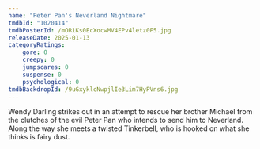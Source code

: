 ```yaml
---
name: "Peter Pan's Neverland Nightmare"
tmdbId: "1020414"
tmdbPosterId: /mOR1Ks0EcXocwMV4EPv4letz0F5.jpg
releaseDate: 2025-01-13
categoryRatings:
    gore: 0
    creepy: 0
    jumpscares: 0
    suspense: 0
    psychological: 0
tmdbBackdropId: /9uGxyklcNwpjlIe3Lim7HyPVns6.jpg
---
```

Wendy Darling strikes out in an attempt to rescue her brother Michael from the clutches of the evil Peter Pan who intends to send him to Neverland. Along the way she meets a twisted Tinkerbell, who is hooked on what she thinks is fairy dust.
